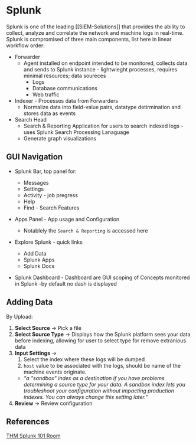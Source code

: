 # Splunk


Splunk is one of the leading [[SIEM-Solutions]] that provides the ability to collect, analyze and correlate the network and machine logs in real-time. Splunk is compromised of three main components, list here in linear workflow order:
- Forwarder
	- Agent installed on endpoint intended to be monitored, collects data and sends to Splunk instance - lightwieght processes, requires minimal resources; data soureces
		- Logs
		- Database communications
		- Web traffic
- Indexer - Processes data from Forwarders
	- Normalize data into field-value pairs, datatype detirmination and stores data as events
- Search Head
	- Search & Reporting Application for users to search indexed logs  - uses Splunk Search Processing Lanaguage
	- Generate graph visualizations  

## GUI Navigation 

- Splunk Bar, top panel for:
	- Messages
	- Settings
	- Activity - job pregress
	- Help
	- Find - Search Features

- Apps Panel - App usage and Configuration
	- Notablely the `Search & Reporting` is accessed here

- Explore Splunk - quick links 
	- Add Data
	- Splunk Apps
	- Splunk Docs

- Splunk Dashboard - Dashboard are GUI scoping of Concepts monitored in Splunk -by default no dash is displayed

## Adding Data

By Upload:
1.  **Select Source** -> Pick a file
2.  **Select Source Type** -> Displays how the Splunk platform sees your data before indexing, allowing for user to select type for remove extranious data 
3.  **Input Settings** -> 
	1. Select the index where these logs will be dumped 
	2. `host` value to be associated with the logs, should be name of the machine events originate.  
	- *"a "sandbox" index as a destination if you have problems determining a source type for your data. A sandbox index lets you troubleshoot your configuration without impacting production indexes. You can always change this setting later."* 
5.  **Review** -> Review configuration 


## References

[THM Splunk 101 Room](https://tryhackme.com/room/splunk101)